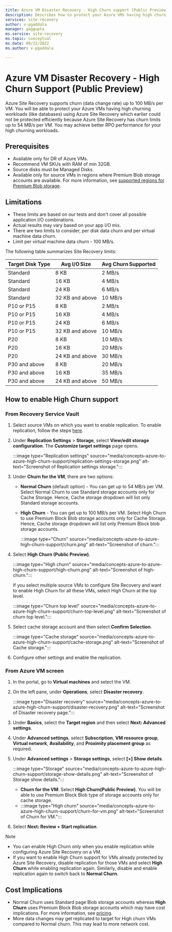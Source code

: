 ```yaml
---
title: Azure VM Disaster Recovery - High Churn support (Public Preview) 
description: Describes how to protect your Azure VMs having high churning workloads 
services: site-recovery
author: v-pgaddala
manager: gaggupta
ms.service: site-recovery
ms.topic: conceptual
ms.date: 09/22/2022
ms.author: v-pgaddala

---
```


# Azure VM Disaster Recovery - High Churn Support (Public Preview)

Azure Site Recovery supports churn (data change rate) up to 100 MB/s per VM. You will be able to protect your Azure VMs having high churning workloads (like databases) using Azure Site Recovery which earlier could not be protected efficiently because Azure Site Recovery has churn limits up to 54 MB/s per VM. You may achieve better RPO performance for your high churning workloads. 

## Prerequisites 

- Available only for DR of Azure VMs. 
- Recommend VM SKUs with RAM of min 32GB. 
- Source disks must be Managed Disks.
- Available only for source VMs in regions where Premium Blob storage accounts are available. For more information, see [supported regions for Premium Blob storage](https://azure.microsoft.com/explore/global-infrastructure/products-by-region/?products=storage&regions=all).

## Limitations

- These limits are based on our tests and don't cover all possible application I/O combinations. 
- Actual results may vary based on your app I/O mix. 
- There are two limits to consider, per disk data churn and per virtual machine data churn. 
- Limit per virtual machine data churn - 100 MB/s. 

The following table summarizes Site Recovery limits: 

|Target Disk Type|Avg I/O Size|Avg Churn Supported|
|---|---|---|
|Standard|8 KB|2 MB/s|
|Standard|16 KB|4 MB/s|
|Standard|24 KB|6 MB/s|
|Standard|32 KB and above|10 MB/s|
|P10 or P15|8 KB|2 MB/s|
|P10 or P15|16 KB|4 MB/s|
|P10 or P15|24 KB|6 MB/s|
|P10 or P15|32 KB and above|10 MB/s|
|P20|8 KB|10 MB/s|
|P20|16 KB|20 MB/s|
|P20|24 KB and above|30 MB/s|
|P30 and above|8 KB|20 MB/s|
|P30 and above|16 KB|35 MB/s|
|P30 and above|24 KB and above|50 MB/s|

## How to enable High Churn support

### From Recovery Service Vault 

1. Select source VMs on which you want to enable replication. To enable replication, follow the steps [here](https://learn.microsoft.com/azure/site-recovery/azure-to-azure-how-to-enable-replication).

2. Under **Replication Settings** > **Storage**, select **View/edit storage configuration**. The **Customize target settings** page opens.
  
   :::image type="Replication settings" source="media/concepts-azure-to-azure-high-churn-support/replication-settings-storage.png" alt-text="Screenshot of Replication settings storage.":::


3. Under **Churn for the VM**, there are two options: 

   - **Normal Churn** (default option) - You can get up to 54 MB/s per VM. Select Normal Churn to use Standard storage accounts only for Cache Storage. Hence, Cache storage dropdown will list only Standard storage accounts. 

   - **High Churn** - You can get up to 100 MB/s per VM. Select High Churn to use Premium Block Blob storage accounts only for Cache Storage. Hence, Cache storage dropdown will list only Premium Block blob storage accounts. 
   
        :::image type="Churn" source="media/concepts-azure-to-azure-high-churn-support/churn.png" alt-text="Screenshot of churn.":::

4. Select **High Churn (Public Preview)**.

   :::image type="High churn" source="media/concepts-azure-to-azure-high-churn-support/high-churn.png" alt-text="Screenshot of high-churn.":::
   
   If you select multiple source VMs to configure Site Recovery and want to enable High Churn for all these VMs, select High Churn at the top level.

   :::image type="Churn top level" source="media/concepts-azure-to-azure-high-churn-support/churn-top-level.png" alt-text="Screenshot of churn top level.":::

5. Select cache storage account and then select **Confirm Selection**. 

   :::image type="Cache storage" source="media/concepts-azure-to-azure-high-churn-support/cache-storage.png" alt-text="Screenshot of Cache storage.":::

6. Configure other settings and enable the replication. 

### From Azure VM screen 

1. In the portal, go to **Virtual machines** and select the VM. 

2. On the left pane, under **Operations**, select **Disaster recovery**.
   
   :::image type="Disaster recovery" source="media/concepts-azure-to-azure-high-churn-support/disaster-recovery.png" alt-text="Screenshot of Disaster recovery page.":::

3. Under **Basics**, select the **Target region** and then select **Next: Advanced settings**. 

4. Under **Advanced settings**, select **Subscription**, **VM resource group**, **Virtual network**, **Availability**, and **Proximity placement group** as required.

5. Under **Advanced settings** > **Storage settings**, select **[+] Show details**.

   :::image type="Storage" source="media/concepts-azure-to-azure-high-churn-support/storage-show-details.png" alt-text="Screenshot of Storage show details.":::

   - **Churn for the VM**: Select **High Churn(Public Preview)**. You will be able to use Premium Block Blob type of storage accounts only for cache storage. 
   - 
     :::image type="High churn" source="media/concepts-azure-to-azure-high-churn-support/churn-for-vm.png" alt-text="Screenshot of Churn for VM.":::


6. Select **Next: Review + Start replication**.

>[!Note]
>- You can enable High Churn only when you enable replication while configuring Azure Site Recovery on a VM.
>- If you want to enable High Churn support for VMs already protected by Azure Site Recovery, disable replication for those VMs and select **High Churn** while enabling replication again. Similarly, disable and enable replication again to switch back to **Normal Churn**.

## Cost Implications  

- Normal Churn uses Standard page Blob storage accounts whereas **High Churn** uses Premium Block Blob storage accounts which may have cost implications. For more information, see [pricing](https://azure.microsoft.com/pricing/details/storage/blobs/).
- More data changes may get replicated to target for High churn VMs compared to Normal churn. This may lead to more network cost.